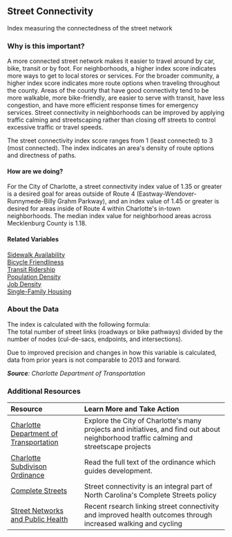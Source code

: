 ## Street Connectivity
Index measuring the connectedness of the street network

### Why is this important?
A more connected street network makes it easier to travel around by car, bike, transit or by foot. For neighborhoods, a higher index score indicates more ways to get to local stores or services. For the broader community, a higher index score indicates more route options when traveling throughout the county. Areas of the county that have good connectivity tend to be more walkable, more bike-friendly, are easier to serve with transit, have less congestion, and have more efficient response times for emergency services. Street connectivity in neighborhoods can be improved by applying traffic calming and streetscaping rather than closing off streets to control excessive traffic or travel speeds.

The street connectivity index score ranges from 1 (least connected) to 3 (most connected). The index indicates an area's density of route options and directness of paths.

#### How are we doing?
For the City of Charlotte, a street connectivity index value of 1.35 or greater is a desired goal for areas outside of Route 4 (Eastway-Wendover-Runnymede-Billy Grahm Parkway), and an index value of 1.45 or greater is desired for areas inside of Route 4 within Charlotte's in-town neighborhoods. The median index value for neighborhood areas across Mecklenburg County is 1.18.

#### Related Variables
<a href="javascript:void(0)" onclick="model.metricId = 'm70'">Sidewalk Availability</a>  
<a href="javascript:void(0)" onclick="model.metricId = 'm34'">Bicycle Friendliness</a>  
<a href="javascript:void(0)" onclick="model.metricId = 'm44'">Transit Ridership</a>  
<a href="javascript:void(0)" onclick="model.metricId = 'm47'">Population Density</a>  
<a href="javascript:void(0)" onclick="model.metricId = 'm75'">Job Density</a>  
<a href="javascript:void(0)" onclick="model.metricId = 'm30'">Single-Family Housing</a>  


### About the Data
The index is calculated with the following formula:  
The total number of street links (roadways or bike pathways) divided by the number of nodes (cul-de-sacs, endpoints, and intersections).

Due to improved precision and changes in how this variable is calculated, data from prior years is not comparable to 2013 and forward.

_**Source**: Charlotte Department of Transportation_

### Additional Resources
| Resource | Learn More and Take Action |
|:--- | :--- |
|[Charlotte Department of Transportation](http://charmeck.org/city/charlotte/transportation/pages/home.aspx)| Explore the City of Charlotte's many projects and initiatives, and find out about neighborhood traffic calming and streetscape projects
|[Charlotte Subdivison Ordinance](http://library.municode.com/HTML/19970/level3/PTIICOOR_CH20SU_ARTIINGE.html)| Read the full text of the ordinance which guides development.
|[Complete Streets](http://www.completestreetsnc.org/) | Street connectivity is an integral part of North Carolina's Complete Streets policy
|[Street Networks and Public Health](http://www.planetizen.com/node/70772) |Recent rsearch linking street connectivity and improved health outcomes through increased walking and cycling
